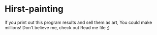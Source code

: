 # Hirst-painting
If you print out this program results and sell them as art, You could make millions! Don't believe me, check out Read me file  ;)
